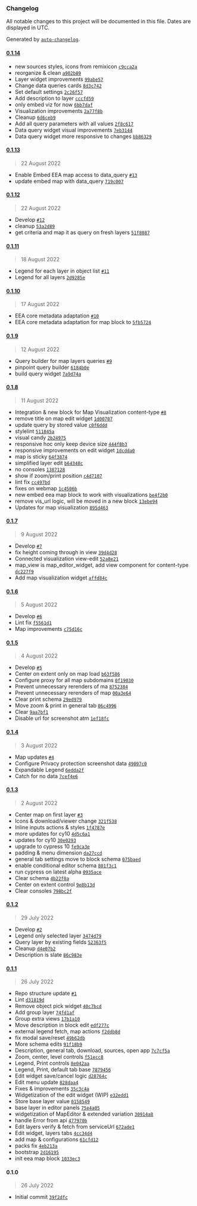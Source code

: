 ### Changelog

All notable changes to this project will be documented in this file. Dates are displayed in UTC.

Generated by [`auto-changelog`](https://github.com/CookPete/auto-changelog).

#### [0.1.14](https://github.com/eea/volto-eea-map/compare/0.1.13...0.1.14)

- new sources styles, icons from remixicon [`c9cca2a`](https://github.com/eea/volto-eea-map/commit/c9cca2a5e41322cfdeca1865b47a1892514c1cfc)
- reorganize & clean [`a902b89`](https://github.com/eea/volto-eea-map/commit/a902b8945389b19b388e85e00066b2c46a9e1a2e)
- Layer widget improvements [`99abe57`](https://github.com/eea/volto-eea-map/commit/99abe5722590719ac7e640de44a69ee19fcecfdf)
- Change data queries cards [`8d3c742`](https://github.com/eea/volto-eea-map/commit/8d3c74239f62782737108c25e84683239e6ab12f)
- Set default settings [`2c26f57`](https://github.com/eea/volto-eea-map/commit/2c26f571618d289158c7d32fd9814edcd29a7c60)
- Add description to layer [`cccfd59`](https://github.com/eea/volto-eea-map/commit/cccfd598060c4228215a5add1da3e159312966b2)
- only embed viz for now [`6bb7daf`](https://github.com/eea/volto-eea-map/commit/6bb7daf458a47bd185870ec3627a542f8ba715bc)
- Visualization improvements [`2a77f8b`](https://github.com/eea/volto-eea-map/commit/2a77f8bba1f6fd840d41043ee41b1b3bd23807f3)
- Cleanup [`6d6ceb9`](https://github.com/eea/volto-eea-map/commit/6d6ceb99768ff477a727cf217e48099e6f2d1a59)
- Add all query parameters with all values [`2f8c617`](https://github.com/eea/volto-eea-map/commit/2f8c61711154953ec25e20614b4ad96ed2bf592b)
- Data query widget visual improvements [`7eb3144`](https://github.com/eea/volto-eea-map/commit/7eb3144ad58a839ccc96f22d58a441b245893ea7)
- Data query widget more responsive to changes [`bb86329`](https://github.com/eea/volto-eea-map/commit/bb863299d51627a28f02e2cda133fc0e3bf9ebe9)

#### [0.1.13](https://github.com/eea/volto-eea-map/compare/0.1.12...0.1.13)

> 22 August 2022

- Enable Embed EEA map access to data_query [`#13`](https://github.com/eea/volto-eea-map/pull/13)
- update embed map with data_query [`719c007`](https://github.com/eea/volto-eea-map/commit/719c00776dff7ba63bbd57761a2c86ec5345a911)

#### [0.1.12](https://github.com/eea/volto-eea-map/compare/0.1.11...0.1.12)

> 22 August 2022

- Develop [`#12`](https://github.com/eea/volto-eea-map/pull/12)
- cleanup [`53a2d89`](https://github.com/eea/volto-eea-map/commit/53a2d897675af2f75d8bd787ed07cdcfac69bdd0)
- get criteria and map it as query on fresh layers [`51f8087`](https://github.com/eea/volto-eea-map/commit/51f80870764d65140ac0a6408c01c0b63476bbd2)

#### [0.1.11](https://github.com/eea/volto-eea-map/compare/0.1.10...0.1.11)

> 18 August 2022

- Legend for each layer in object list [`#11`](https://github.com/eea/volto-eea-map/pull/11)
- Legend for all layers [`2d9285e`](https://github.com/eea/volto-eea-map/commit/2d9285e12ea512b7a1f24300ad2f7b3072e334d5)

#### [0.1.10](https://github.com/eea/volto-eea-map/compare/0.1.9...0.1.10)

> 17 August 2022

- EEA core metadata adaptation [`#10`](https://github.com/eea/volto-eea-map/pull/10)
- EEA core metadata adaptation for map block to [`5fb5724`](https://github.com/eea/volto-eea-map/commit/5fb5724164e1e9b1ae5143f9bd565c28118be253)

#### [0.1.9](https://github.com/eea/volto-eea-map/compare/0.1.8...0.1.9)

> 12 August 2022

- Query builder for map layers queries [`#9`](https://github.com/eea/volto-eea-map/pull/9)
- pinpoint query builder [`6184b0e`](https://github.com/eea/volto-eea-map/commit/6184b0e1dcee48e7d34bf56bc1c878438d07f987)
- build query widget [`7a9d74a`](https://github.com/eea/volto-eea-map/commit/7a9d74a6fdac32a8b424c5ca97edd42df436cbe2)

#### [0.1.8](https://github.com/eea/volto-eea-map/compare/0.1.7...0.1.8)

> 11 August 2022

- Integration & new block for Map Visualization content-type [`#8`](https://github.com/eea/volto-eea-map/pull/8)
- remove title on map edit widget [`1d00707`](https://github.com/eea/volto-eea-map/commit/1d0070716a743ea7f26c5f877b723492319fcecd)
- update query by stored value [`c0f6ddd`](https://github.com/eea/volto-eea-map/commit/c0f6dddadaaf28de5b9914214acf735a166fae88)
- stylelint [`511845a`](https://github.com/eea/volto-eea-map/commit/511845a319137dfe4e1c0c9846ee5ccb7656b32b)
- visual candy [`2b24975`](https://github.com/eea/volto-eea-map/commit/2b249758f30133d8080793e892d0771e9b63dea5)
- responsive hoc only keep device size [`444f8b3`](https://github.com/eea/volto-eea-map/commit/444f8b3df2dd58a1f1e5bd6c6a90c1e9919696a1)
- responsive improvements on edit widget [`1dcdda0`](https://github.com/eea/volto-eea-map/commit/1dcdda077f5aaa8ddd256d2bec2f1018a15e066d)
- map is sticky [`64f3874`](https://github.com/eea/volto-eea-map/commit/64f3874648f0ede23502998e9165e86538e44728)
- simplified layer edit [`b64348c`](https://github.com/eea/volto-eea-map/commit/b64348c962647cdfc48d3328c5effb3b02b6217c)
- no consoles [`1387128`](https://github.com/eea/volto-eea-map/commit/1387128037abb314798326fa3c47b52a13d0415f)
- show if zoom/print position [`c4d7107`](https://github.com/eea/volto-eea-map/commit/c4d7107e874616c2246ec883d07eb59fad76b21e)
- lint fix [`cc497bd`](https://github.com/eea/volto-eea-map/commit/cc497bd8fe61d8867b74a8a16bc4868ccf088d55)
- fixes on webmap [`1c4506b`](https://github.com/eea/volto-eea-map/commit/1c4506b227d3a0ad0f919e3ff826700304b0620a)
- new embed eea map block to work with visualizations [`be4f2b0`](https://github.com/eea/volto-eea-map/commit/be4f2b00f92ea9dedc359e8c2620a9a31f4b5b6b)
- remove vis_url logic, will be moved in a new block [`13ebe94`](https://github.com/eea/volto-eea-map/commit/13ebe94c6c339fc827c019aab0a698aa431c5b78)
- Updates for map visualization [`895d463`](https://github.com/eea/volto-eea-map/commit/895d46313e9b65c6a5f420284fb9459296ed83f4)

#### [0.1.7](https://github.com/eea/volto-eea-map/compare/0.1.6...0.1.7)

> 9 August 2022

- Develop [`#7`](https://github.com/eea/volto-eea-map/pull/7)
- fix height coming through in view [`39d4d28`](https://github.com/eea/volto-eea-map/commit/39d4d287a4fe86890f5fad8d9050130b496dfe70)
- Connected visualization view-edit [`52a8e21`](https://github.com/eea/volto-eea-map/commit/52a8e2187cb2e3a7db660ae4b6b5610c88be5083)
- map_view is map_editor_widget, add view component for content-type [`dc227f9`](https://github.com/eea/volto-eea-map/commit/dc227f9bbb259b59739a3694dc69f0fcca661137)
- Add map visualization widget [`affd84c`](https://github.com/eea/volto-eea-map/commit/affd84ca8753214c07f2f0756a13f08f5cf0a048)

#### [0.1.6](https://github.com/eea/volto-eea-map/compare/0.1.5...0.1.6)

> 5 August 2022

- Develop [`#6`](https://github.com/eea/volto-eea-map/pull/6)
- Lint fix [`f5561d1`](https://github.com/eea/volto-eea-map/commit/f5561d1581201bd635b4e53e8a46decaf684438f)
- Map improvements [`c75d16c`](https://github.com/eea/volto-eea-map/commit/c75d16c265136d9f676e194540e613bb742fb51b)

#### [0.1.5](https://github.com/eea/volto-eea-map/compare/0.1.4...0.1.5)

> 4 August 2022

- Develop [`#5`](https://github.com/eea/volto-eea-map/pull/5)
- Center on extent only on map load [`b63f586`](https://github.com/eea/volto-eea-map/commit/b63f586e0df68faa755bb0d25e297530e36ef7c9)
- Configure proxy for all map subdomains [`0f19030`](https://github.com/eea/volto-eea-map/commit/0f19030569e1f77b1ff7657669e876519712840f)
- Prevent unnecessary rerenders of ma [`8752384`](https://github.com/eea/volto-eea-map/commit/8752384b3bbd7b564a25b3e4347c47692106f556)
- Prevent unnecessary rerenders of map [`00a3e64`](https://github.com/eea/volto-eea-map/commit/00a3e64585748a36ef476b2d75540bdd43778486)
- Clear print schema [`29ed979`](https://github.com/eea/volto-eea-map/commit/29ed9795812d6673f8fb91ac73e53e4e132ed55a)
- Move zoom & print in general tab [`06c4996`](https://github.com/eea/volto-eea-map/commit/06c499651217715e1793d2a75fb72668dc1de223)
- Clear [`9aa7bf1`](https://github.com/eea/volto-eea-map/commit/9aa7bf1591b22a2941ce0f269ef133d687affc15)
- Disable url for screenshot atm [`1ef18fc`](https://github.com/eea/volto-eea-map/commit/1ef18fc8b7516c88c743cffb10b5eb340161d58d)

#### [0.1.4](https://github.com/eea/volto-eea-map/compare/0.1.3...0.1.4)

> 3 August 2022

- Map updates [`#4`](https://github.com/eea/volto-eea-map/pull/4)
- Configure Privacy protection screenshot data [`49097c0`](https://github.com/eea/volto-eea-map/commit/49097c0b7aa8657e626d5a49dd0eed84f5e71e78)
- Expandable Legend [`6edda2f`](https://github.com/eea/volto-eea-map/commit/6edda2fafd8a2a61f3f1f10c47a9ca5bb35a0355)
- Catch for no data [`7cef4e6`](https://github.com/eea/volto-eea-map/commit/7cef4e641650ede23e37ca9116130db1ef0a18db)

#### [0.1.3](https://github.com/eea/volto-eea-map/compare/0.1.2...0.1.3)

> 2 August 2022

- Center map on first layer [`#3`](https://github.com/eea/volto-eea-map/pull/3)
- Icons & download/viewer change [`321f538`](https://github.com/eea/volto-eea-map/commit/321f538e9582f9a12db3f64beb26588616e867e2)
- Inline inputs actions & styles [`1f4787e`](https://github.com/eea/volto-eea-map/commit/1f4787e3b3f0dc1328ff23cca2459db816188e3a)
- more updates for cy10 [`4d5c6a1`](https://github.com/eea/volto-eea-map/commit/4d5c6a1925413b44acc70b5ad3753378830dba2d)
- updates for cy10 [`30e0293`](https://github.com/eea/volto-eea-map/commit/30e0293ed79cad3cf3f62bcacd3c14a5627543bd)
- upgrade to cypress 10 [`fe9ca3e`](https://github.com/eea/volto-eea-map/commit/fe9ca3e6a98dd02c6b774f931fe73f18712e0e7b)
- padding & menu dimension [`da27ccd`](https://github.com/eea/volto-eea-map/commit/da27ccd2b0b42fb5c325a76bdde63e92216b1c93)
- general tab settings move to block schema [`075baed`](https://github.com/eea/volto-eea-map/commit/075baed1629964b40d355c8612498e02a16eedfc)
- enable conditional editor schema [`801f3c1`](https://github.com/eea/volto-eea-map/commit/801f3c1999b9b7373d1093d3835d62df8bd2fbca)
- run cypress on latest alpha [`0935ace`](https://github.com/eea/volto-eea-map/commit/0935aceedb0963b770aa9579c2c21a4f543513c3)
- Clear schema [`4b22f0a`](https://github.com/eea/volto-eea-map/commit/4b22f0aee58cca2bbcd2a8bee9864a01d65e7738)
- Center on extent control [`9e8b13d`](https://github.com/eea/volto-eea-map/commit/9e8b13dfd5bbfa5eb2419c54444a15fefa384de4)
- Clear consoles [`798bc2f`](https://github.com/eea/volto-eea-map/commit/798bc2fbf6f77ffadcedcf1e4666b315bc71ea6c)

#### [0.1.2](https://github.com/eea/volto-eea-map/compare/0.1.1...0.1.2)

> 29 July 2022

- Develop [`#2`](https://github.com/eea/volto-eea-map/pull/2)
- Legend only selected layer [`3474d79`](https://github.com/eea/volto-eea-map/commit/3474d7989321f656397c292bddc289f8f6329a8e)
- Query layer by existing fields [`52363f5`](https://github.com/eea/volto-eea-map/commit/52363f57a9ab4e49c7418e883bdf0c5bb30c1734)
- Cleanup [`d4e07b2`](https://github.com/eea/volto-eea-map/commit/d4e07b2fb89a5a27f5e4411047cb43e1c8add769)
- Description is slate [`86c983e`](https://github.com/eea/volto-eea-map/commit/86c983e7a4841ed07826c9015b70dbe931e9081a)

#### [0.1.1](https://github.com/eea/volto-eea-map/compare/0.1.0...0.1.1)

> 26 July 2022

- Repo structure update [`#1`](https://github.com/eea/volto-eea-map/pull/1)
- Lint [`d31819d`](https://github.com/eea/volto-eea-map/commit/d31819d98338fbc013dfd4506466e7c20b04aad5)
- Remove object pick widget [`40c7bcd`](https://github.com/eea/volto-eea-map/commit/40c7bcd2305bbab1c21919a0ae82af3eb628b09d)
- Add group layer [`74fd1af`](https://github.com/eea/volto-eea-map/commit/74fd1af2bce6347ce4a80758947e05b7c4a6d516)
- Group extra views [`17b1a10`](https://github.com/eea/volto-eea-map/commit/17b1a10052326ce8db34ebe1250a167b82b9d11c)
- Move description in block edit [`edf277c`](https://github.com/eea/volto-eea-map/commit/edf277c1cf8a8a438dca08e44b17164c1fdd25a5)
- external legend fetch, map actions [`f2ddb8d`](https://github.com/eea/volto-eea-map/commit/f2ddb8df5bb3a6c8761086497d2795c6e0df126d)
- fix modal save/reset [`49b62db`](https://github.com/eea/volto-eea-map/commit/49b62db597ff7e41cbcc1ef52730aff84457ae9f)
- More schema edits [`91f18b9`](https://github.com/eea/volto-eea-map/commit/91f18b9c23842f45509f0e8844639402bad22f8e)
- Description, general tab, download, sources, open app [`7c7cf5a`](https://github.com/eea/volto-eea-map/commit/7c7cf5ac16ccff5c2c52a6721eda658496de272e)
- Zoom, center, level controls [`f51ecc8`](https://github.com/eea/volto-eea-map/commit/f51ecc8c8a97a0b7615d1762dd662646b41c7d7e)
- Legend, Print controls [`8e042aa`](https://github.com/eea/volto-eea-map/commit/8e042aa1aa532516e8b2355d082760d96adaac57)
- Legend, Print, default tab base [`7879456`](https://github.com/eea/volto-eea-map/commit/787945637257606e826bea8b4ded2d073d6d4a5b)
- Edit widget save/cancel logic [`d28764c`](https://github.com/eea/volto-eea-map/commit/d28764cb65b84426c2df45e9b37ac0a0062788f2)
- Edit menu update [`828daa4`](https://github.com/eea/volto-eea-map/commit/828daa488221e774c93094ef3aeaa8a3b6543159)
- Fixes & improvements [`35c3c4a`](https://github.com/eea/volto-eea-map/commit/35c3c4a0b080b53929f5aa70b9936c2128d8f6ac)
- Widgetization of the edit widget (WIP) [`e32edd1`](https://github.com/eea/volto-eea-map/commit/e32edd139bbbb607b0ba02febda2bf211ae1c176)
- Store base layer value [`0158549`](https://github.com/eea/volto-eea-map/commit/01585491f828de1e591fd70f292fda1e679896ca)
- base layer in editor panels [`75e4a05`](https://github.com/eea/volto-eea-map/commit/75e4a059adf938f95b2bf21f4b9b7f30837a233c)
- widgetization of MapEditor & extended variation [`30914a8`](https://github.com/eea/volto-eea-map/commit/30914a86ebbcb2575e3209d6b2af8621fae2718c)
- handle Error from api [`477970b`](https://github.com/eea/volto-eea-map/commit/477970bfc9dc86acc3cca96ad0931ada3316fcd6)
- Edit layers verify & fetch from serviceUrl [`672ade1`](https://github.com/eea/volto-eea-map/commit/672ade112faf10394b463c91a07323d1fe78eb26)
- Edit widget, layers tabs [`4cc34d4`](https://github.com/eea/volto-eea-map/commit/4cc34d41bb0e227785076f033a941aeaf7c42ed8)
- add map & configurations [`61cfd12`](https://github.com/eea/volto-eea-map/commit/61cfd125b1a230682e817f3728af5379f104c410)
- packs fix [`4eb213a`](https://github.com/eea/volto-eea-map/commit/4eb213a11d95c468e76a5c76db9ae2ced29db6b8)
- bootstrap [`2d16195`](https://github.com/eea/volto-eea-map/commit/2d161953a4e20db079162130cd6f1bf2116c874a)
- init eea map block [`1033ec3`](https://github.com/eea/volto-eea-map/commit/1033ec3af09cc07807f983898a9c2ec63cbc81c6)

#### 0.1.0

> 26 July 2022

- Initial commit [`39f2dfc`](https://github.com/eea/volto-eea-map/commit/39f2dfcc5f60451930621e0238a11f710e233371)
